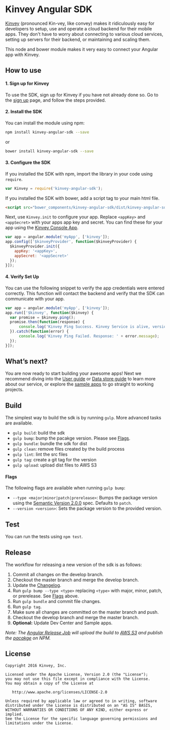# Kinvey Angular SDK
[Kinvey](http://www.kinvey.com) (pronounced Kin-vey, like convey) makes it ridiculously easy for developers to setup, use and operate a cloud backend for their mobile apps. They don't have to worry about connecting to various cloud services, setting up servers for their backend, or maintaining and scaling them.

This node and bower module makes it very easy to connect your Angular app with Kinvey.

## How to use

#### 1. Sign up for Kinvey
To use the SDK, sign up for Kinvey if you have not already done so. Go to the [sign up](https://console.kinvey.com/#signup) page, and follow the steps provided.

#### 2. Install the SDK
You can install the module using npm:

```bash
npm install kinvey-angular-sdk --save
```

or

```bash
bower install kinvey-angular-sdk --save
```

#### 3. Configure the SDK
If you installed the SDK with npm, import the library in your code using `require`.

```javascript
var Kinvey = require('kinvey-angular-sdk');
```

If you installed the SDK with bower, add a script tag to your main html file.

```html
<script src="bower_components/kinvey-angular-sdk/dist/kinvey-angular-sdk.min.js"></script>
```

Next, use `Kinvey.init` to configure your app. Replace `<appKey>` and `<appSecret>` with your apps app key and secret. You can find these for your app using the [Kinvey Console App](https://console.kinvey.com).

```javascript
var app = angular.module('myApp', ['kinvey']);
app.config(['$kinveyProvider', function($kinveyProvider) {
  $kinveyProvider.init({
    appKey: '<appKey>',
    appSecret: '<appSecret>'
  });
}]);
```

#### 4. Verify Set Up
You can use the following snippet to verify the app credentials were entered correctly. This function will contact the backend and verify that the SDK can communicate with your app.

```javascript
var app = angular.module('myApp', ['kinvey']);
app.run(['$kinvey', function($kinvey) {
  var promise = $kinvey.ping();
  promise.then(function(response) {
      console.log('Kinvey Ping Success. Kinvey Service is alive, version: ' + response.version + ', response: ' + response.kinvey);
  }).catch(function(error) {
      console.log('Kinvey Ping Failed. Response: ' + error.message);
  });
}]);
```

## What’s next?
You are now ready to start building your awesome apps! Next we recommend diving into the [User guide](http://devcenter.kinvey.com/html5-v3.0/guides/users) or [Data store guide](http://devcenter.kinvey.com/html5-v3.0/guides/datastore) to learn more about our service, or explore the [sample apps](http://devcenter.kinvey.com/html5-v3.0/samples) to go straight to working projects.

## Build
The simplest way to build the sdk is by running `gulp`. More advanced tasks are available.

* `gulp build`: build the sdk
* `gulp bump`: bump the pacakge version. Please see [Flags](#Flags).
* `gulp bundle`: bundle the sdk for dist
* `gulp clean`: remove files created by the build process
* `gulp lint`: lint the src files
* `gulp tag`: create a git tag for the version
* `gulp upload`: upload dist files to AWS S3

#### Flags
The following flags are available when running `gulp bump`:

* `--type <major|minor|patch|prerelease>`: Bumps the package version using the [Semantic Version 2.0.0](http://semver.org/) spec. Defaults to `patch`.
* `--version <version>`: Sets the package version to the provided version.

## Test

You can run the tests using `npm test`.

## Release
The workflow for releasing a new version of the sdk is as follows:

1. Commit all changes on the develop branch.
2. Checkout the master branch and merge the develop branch.
3. Update the [Changelog](CHANGELOG.md).
4. Run `gulp bump --type <type>` replacing `<type>` with major, minor, patch, or prerelease. See [Flags](#Flags) above.
5. Run `gulp bundle` and commit file changes.
6. Run `gulp tag`.
6. Make sure all changes are committed on the master branch and push.
7. Checkout the develop branch and merge the master branch.
8. __Optional:__ Update Dev Center and Sample apps.

*Note: The [Angular Release Job](https://build.kinvey.com/jenkins/view/Libraries/job/angular-sdk-release/) will upload the build to [AWS S3](https://aws.amazon.com/s3/) and publish the [pacakge](https://www.npmjs.com/package/kinvey-angular-sdk) on NPM.*

## License

    Copyright 2016 Kinvey, Inc.

    Licensed under the Apache License, Version 2.0 (the "License");
    you may not use this file except in compliance with the License.
    You may obtain a copy of the License at

       http://www.apache.org/licenses/LICENSE-2.0

    Unless required by applicable law or agreed to in writing, software
    distributed under the License is distributed on an "AS IS" BASIS,
    WITHOUT WARRANTIES OR CONDITIONS OF ANY KIND, either express or implied.
    See the License for the specific language governing permissions and
    limitations under the License.
